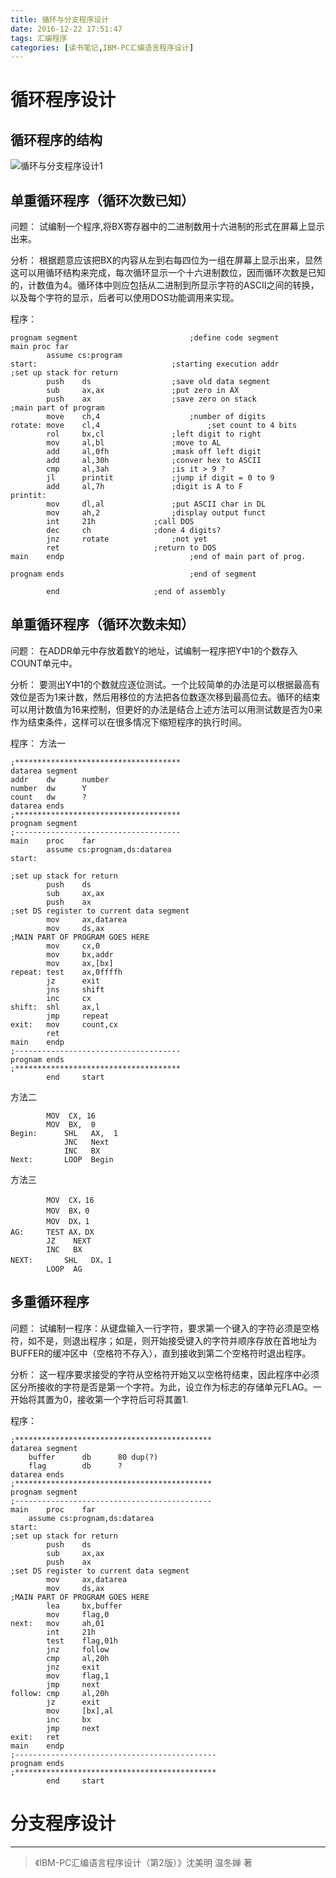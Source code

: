 ```yaml
---
title: 循环与分支程序设计
date: 2016-12-22 17:51:47
tags: 汇编程序
categories: [读书笔记,IBM-PC汇编语言程序设计]
---
```

# 循环程序设计
## 循环程序的结构
<!--more-->
![循环与分支程序设计1](http://ofolh8dcq.bkt.clouddn.com/%E5%BE%AA%E7%8E%AF%E4%B8%8E%E5%88%86%E6%94%AF%E7%A8%8B%E5%BA%8F%E8%AE%BE%E8%AE%A11.PNG)
## 单重循环程序（循环次数已知）
问题：
试编制一个程序,将BX寄存器中的二进制数用十六进制的形式在屏幕上显示出来。

分析：
根据题意应该把BX的内容从左到右每四位为一组在屏幕上显示出来，显然这可以用循环结构来完成，每次循环显示一个十六进制数位，因而循环次数是已知的，计数值为4。循环体中则应包括从二进制到所显示字符的ASCII之间的转换，以及每个字符的显示，后者可以使用DOS功能调用来实现。

程序：
```
prognam segment							;define code segment
main proc far
		assume cs:program
start:								;starting execution addr
;set up stack for return
		push	ds					;save old data segment
		sub		ax,ax				;put zero in AX
		push	ax					;save zero on stack
;main part of program
		move	ch,4					;number of digits
rotate: move	cl,4						;set count to 4 bits
		rol		bx,cl				;left digit to right
		mov		al,bl				;move to AL
		add		al,0fh				;mask off left digit
		add		al,30h				;conver hex to ASCII
		cmp		al,3ah				;is it > 9 ?
		jl		printit				;jump if digit = 0 to 9
		add		al,7h				;digit is A to F
printit:
		mov		dl,al				;put ASCII char in DL
		mov		ah,2				;display output funct
		int		21h				;call DOS
		dec		ch				;done 4 digits?
		jnz		rotate				;not yet
		ret						;return to DOS
main	endp							;end of main part of prog.

prognam ends							;end of segment

		end						;end of assembly
```
## 单重循环程序（循环次数未知）
问题：
在ADDR单元中存放着数Y的地址，试编制一程序把Y中1的个数存入COUNT单元中。

分析：
要测出Y中1的个数就应逐位测试。一个比较简单的办法是可以根据最高有效位是否为1来计数，然后用移位的方法把各位数逐次移到最高位去。循环的结束可以用计数值为16来控制，但更好的办法是结合上述方法可以用测试数是否为0来作为结束条件，这样可以在很多情况下缩短程序的执行时间。

程序：
方法一
```
;*************************************
datarea segment
addr	dw		number
number	dw		Y
count	dw		?
datarea	ends
;*************************************
prognam	segment
;-------------------------------------
main	proc	far
		assume cs:prognam,ds:datarea
start:

;set up stack for return
		push	ds
		sub		ax,ax
		push	ax
;set DS register to current data segment
		mov		ax,datarea
		mov		ds,ax
;MAIN PART OF PROGRAM GOES HERE
		mov		cx,0
		mov		bx,addr
		mov		ax,[bx]
repeat:	test	ax,0ffffh
		jz		exit
		jns		shift
		inc		cx
shift:	shl		ax,l
		jmp		repeat
exit:	mov		count,cx
		ret
main	endp
;-------------------------------------
prognam	ends
;*************************************
		end		start
```
方法二
```
		MOV  CX, 16
		MOV  BX,  0
Begin: 		SHL   AX,  1
        	JNC   Next
        	INC   BX
Next:  		LOOP  Begin
```
方法三
```
		MOV  CX，16
   		MOV  BX，0
		MOV  DX，1
AG:		TEST AX，DX
	  	JZ    NEXT
		INC   BX
NEXT:		SHL   DX，1
	  	LOOP  AG
```
## 多重循环程序
问题：
试编制一程序：从键盘输入一行字符，要求第一个键入的字符必须是空格符，如不是，则退出程序；如是，则开始接受键入的字符并顺序存放在首地址为BUFFER的缓冲区中（空格符不存入），直到接收到第二个空格符时退出程序。

分析：
这一程序要求接受的字符从空格符开始又以空格符结束，因此程序中必须区分所接收的字符是否是第一个字符。为此，设立作为标志的存储单元FLAG。一开始将其置为0，接收第一个字符后可将其置1.

程序：
```
;********************************************
datarea segment
	buffer		db		80 dup(?)
	flag		db		?
datarea ends
;********************************************
prognam segment
;--------------------------------------------
main	proc	far
	assume cs:prognam,ds:datarea
start:
;set up stack for return
		push	ds
		sub		ax,ax
		push	ax
;set DS register to current data segment
		mov		ax,datarea
		mov		ds,ax
;MAIN PART OF PROGRAM GOES HERE
		lea		bx,buffer
		mov		flag,0
next:	mov		ah,01
		int		21h
		test	flag,01h
		jnz		follow
		cmp		al,20h
		jnz		exit
		mov		flag,1
		jmp		next
follow:	cmp		al,20h
		jz		exit
		mov		[bx],al
		inc		bx
		jmp		next
exit:	ret
main	endp
;---------------------------------------------
prognam ends
;*********************************************
		end		start
```
# 分支程序设计





----------------------
> 《IBM-PC汇编语言程序设计（第2版）》沈美明 温冬婵 著
